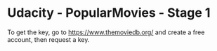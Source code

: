 # Udacity - PopularMovies - Stage 1
To get the key, go to https://www.themoviedb.org/ and create a free account, then request a key.

